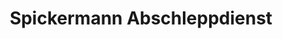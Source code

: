 ---
title: "Spickermann Abschleppdienst"
url: /hannover/spickermann-abschleppdienst/
shop: Autowerkstatt
---